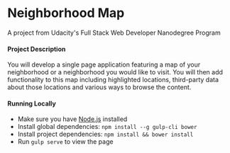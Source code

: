 # Neighborhood Map
A project from Udacity's Full Stack Web Developer Nanodegree Program

#### Project Description
You will develop a single page application featuring a map of your neighborhood or a neighborhood you would like to visit. You will then add functionality to this map including highlighted locations, third-party data about those locations and various ways to browse the content.

#### Running Locally
* Make sure you have [Node.js](https://docs.npmjs.com/getting-started/installing-node) installed
* Install global dependencies: `npm install --g gulp-cli bower`
* Install project dependencies: `npm install && bower install`
* Run `gulp serve` to view the page
